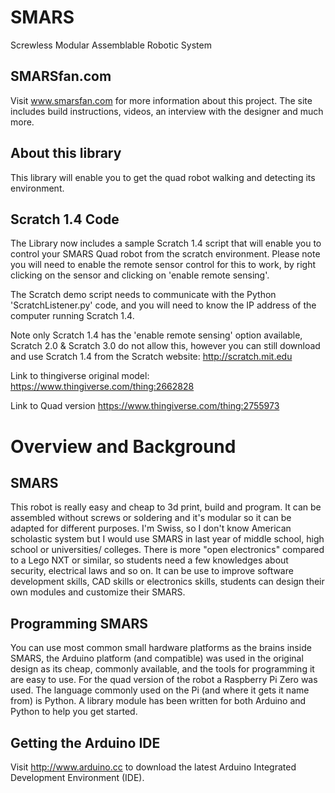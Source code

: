 # SMARS
Screwless Modular Assemblable Robotic System

## SMARSfan.com
Visit www.smarsfan.com for more information about this project. The site includes build instructions, videos, an interview with the designer and much more.

## About this library
This library will enable you to get the quad robot walking and detecting its environment.

## Scratch 1.4 Code  
The Library now includes a sample Scratch 1.4 script that will enable you to control your SMARS Quad robot from the scratch environment. Please note you will need to enable the remote sensor control for this to work, by right clicking on the sensor and clicking on 'enable remote sensing'.

The Scratch demo script needs to communicate with the Python 'ScratchListener.py' code, and you will need to know the IP address of the computer running Scratch 1.4.

Note only Scratch 1.4 has the 'enable remote sensing' option available, Scratch 2.0 & Scratch 3.0 do not allow this, however you can still download and use Scratch 1.4 from the Scratch website: http://scratch.mit.edu

Link to thingiverse original model:
https://www.thingiverse.com/thing:2662828

Link to Quad version
https://www.thingiverse.com/thing:2755973

# Overview and Background
## SMARS

This robot is really easy and cheap to 3d print, build and program. It can be assembled without screws or soldering and it's modular so it can be adapted for different purposes. I'm Swiss, so I don't know American scholastic system but I would use SMARS in last year of middle school, high school or universities/ colleges. There is more "open electronics" compared to a Lego NXT or similar, so students need a few knowledges about security, electrical laws and so on. It can be use to improve software development skills, CAD skills or electronics skills, students can design their own modules and customize their SMARS.

## Programming SMARS
You can use most common small hardware platforms as the brains inside SMARS, the Arduino platform (and compatible) was used in the original design as its cheap, commonly available, and the tools for programming it are easy to use. For the quad version of the robot a Raspberry Pi Zero was used. The language commonly used on the Pi (and where it gets it name from) is Python. A library module has been written for both Arduino and Python to help you get started.

## Getting the Arduino IDE
Visit http://www.arduino.cc to download the latest Arduino Integrated Development Environment (IDE).
